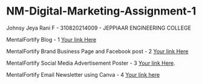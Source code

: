 # NM-Digital-Marketing-Assignment-1

Johnsy Jeya Rani F - 310820214009 - JEPPIAAR ENGINEERING COLLEGE

MentalFortify Blog - 1
[Your link Here](https://johnsyrani21.blogspot.com/2023/09/parenting-with-heart.html)


MentalFortify Brand Business Page and Facebook post - 2
[Your link Here](https://www.facebook.com/profile.php?id=61552857722465&mibextid=ZbWKwL)


MentalFortify Social Media Advertisement Poster - 3
[Your link Here](https://m.facebook.com/story.php?story_fbid=pfbid02KNUq9fKi3ptxJAMy2PuSivHnaDzvm9UpfktMHpYQKtaT7Q9fXNWn3Qi3xbnv9FWpl&id=61552857722465&mibextid=Nif5oz).


MentalFortify Email Newsletter using Canva - 4
[Your link here](https://drive.google.com/file/d/1q4SV2w8lhiKJgg5A-JrBLXJwb6GxAXkZ/view?usp=sharing)
